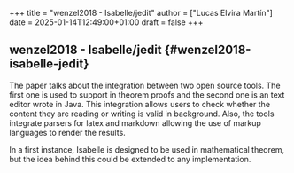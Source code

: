 +++
title = "wenzel2018 - Isabelle/jedit"
author = ["Lucas Elvira Martín"]
date = 2025-01-14T12:49:00+01:00
draft = false
+++

## wenzel2018 - Isabelle/jedit {#wenzel2018-isabelle-jedit}

The paper talks about the integration between two open source tools. The first
one is used to support in theorem proofs and the second one is an text editor
wrote in Java. This integration allows users to check whether the content they
are reading or writing is valid in background. Also, the tools integrate parsers
for latex and markdown allowing the use of markup languages to render the
results.

In a first instance, Isabelle is designed to be used in mathematical theorem,
but the idea behind this could be extended to any implementation.
